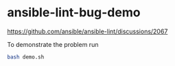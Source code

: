 # ansible-lint-bug-demo
https://github.com/ansible/ansible-lint/discussions/2067

To demonstrate the problem run
```bash
bash demo.sh
```